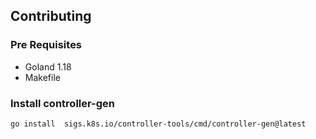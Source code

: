 ## Contributing


### Pre Requisites

- Goland 1.18
- Makefile


### Install controller-gen

```bash
go install  sigs.k8s.io/controller-tools/cmd/controller-gen@latest
```
